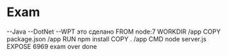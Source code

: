 # Exam
--Java
--DotNet
--WPT
это сделано
FROM node:7
WORKDIR /app
COPY package.json /app
RUN npm install
COPY . /app
CMD node server.js
EXPOSE 6969
exam over
done
